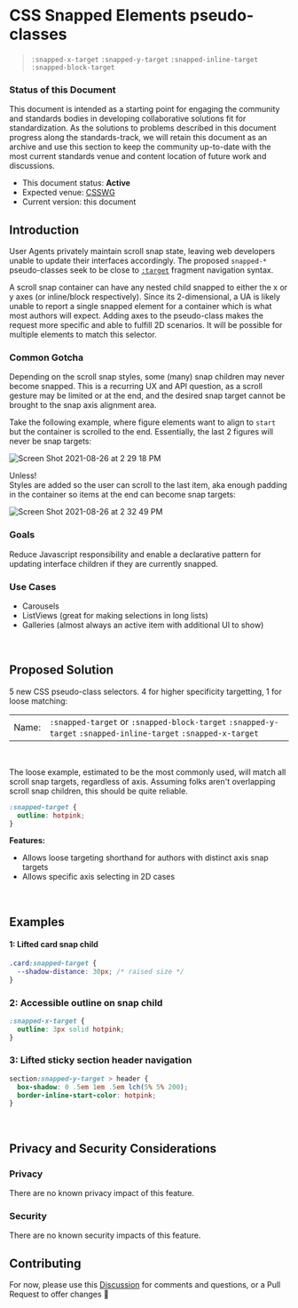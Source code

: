 # CSS Snapped Elements pseudo-classes
> `:snapped-x-target` `:snapped-y-target` `:snapped-inline-target` `:snapped-block-target`

### Status of this Document
This document is intended as a starting point for engaging the community and standards bodies in developing collaborative solutions fit for standardization. As the solutions to problems described in this document progress along the standards-track, we will retain this document as an archive and use this section to keep the community up-to-date with the most current standards venue and content location of future work and discussions.
* This document status: **Active**
* Expected venue: [CSSWG](https://drafts.csswg.org/)
* Current version: this document

## Introduction

User Agents privately maintain scroll snap state, leaving web developers unable to update their interfaces accordingly. The proposed `snapped-*` pseudo-classes seek to be close to [`:target`](https://www.w3.org/TR/selectors-4/#the-target-pseudo) fragment navigation syntax.

A scroll snap container can have any nested child snapped to either the x or y axes (or inline/block respectively). Since its 2-dimensional, a UA is likely unable to report a single snapped element for a container which is what most authors will expect. Adding axes to the pseudo-class makes the request more specific and able to fulfill 2D scenarios. It will be possible for multiple elements to match this selector.

### Common Gotcha
Depending on the scroll snap styles, some (many) snap children may never become snapped. This is a recurring UX and API question, as a scroll gesture may be limited or at the end, and the desired snap target cannot be brought to the snap axis alignment area. 

Take the following example, where figure elements want to align to `start` but the container is scrolled to the end. Essentially, the last 2 figures will never be snap targets:

![Screen Shot 2021-08-26 at 2 29 18 PM](https://user-images.githubusercontent.com/1134620/131038651-8adfd69d-806b-4915-ba6e-827cde2054f5.png)

Unless!  
Styles are added so the user can scroll to the last item, aka enough padding in the container so items at the end can become snap targets:

![Screen Shot 2021-08-26 at 2 32 49 PM](https://user-images.githubusercontent.com/1134620/131039093-38946e38-a664-4fa0-a9da-f0222cf7b423.png)

### Goals
Reduce Javascript responsibility and enable a declarative pattern for updating interface children if they are currently snapped.

### Use Cases
- Carousels
- ListViews (great for making selections in long lists)
- Galleries (almost always an active item with additional UI to show)

<br>

## Proposed Solution
5 new CSS pseudo-class selectors. 4 for higher specificity targetting, 1 for loose matching:

|   |   |
|:----------|:-------------| 
| Name: | `:snapped-target` or `:snapped-block-target` `:snapped-y-target` `:snapped-inline-target` `:snapped-x-target` |   

<br>

The loose example, estimated to be the most commonly used, will match all scroll snap targets, regardless of axis. Assuming folks aren't overlapping scroll snap children, this should be quite reliable.

```css
:snapped-target {
  outline: hotpink;
}
```

**Features:**  
- Allows loose targeting shorthand for authors with distinct axis snap targets
- Allows specific axis selecting in 2D cases

<br>

## Examples

#### 1: Lifted card snap child

```css
.card:snapped-target {
  --shadow-distance: 30px; /* raised size */
}
```

### 2: Accessible outline on snap child

```css
:snapped-x-target {
  outline: 3px solid hotpink;
}
```

### 3: Lifted sticky section header navigation

```css
section:snapped-y-target > header {
  box-shadow: 0 .5em 1em .5em lch(5% 5% 200);
  border-inline-start-color: hotpink;
}
```

<br>

## Privacy and Security Considerations

### Privacy

There are no known privacy impact of this feature.

### Security

There are no known security impacts of this feature.

## Contributing
For now, please use this [Discussion](https://github.com/argyleink/ScrollSnapExplainers/discussions/5) for comments and questions, or a Pull Request to offer changes 🙏
